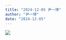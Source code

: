 ```yaml
---
title: "2024-12-05 尹一博"
author: "尹一博"
date: "2024-12-05"
---
```



![](https://box.zh.yuazhi.cn/410/note/6.jpg)
